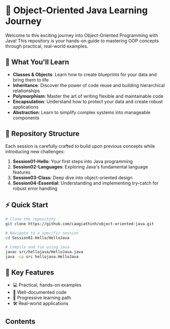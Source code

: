 # 🚀 Object-Oriented Java Learning Journey

Welcome to this exciting journey into Object-Oriented Programming with Java! This repository is your hands-on guide to mastering OOP concepts through practical, real-world examples.

## 🌟 What You'll Learn

- **Classes & Objects**: Learn how to create blueprints for your data and bring them to life
- **Inheritance**: Discover the power of code reuse and building hierarchical relationships
- **Polymorphism**: Master the art of writing flexible and maintainable code
- **Encapsulation**: Understand how to protect your data and create robust applications
- **Abstraction**: Learn to simplify complex systems into manageable components

## 📁 Repository Structure

Each session is carefully crafted to build upon previous concepts while introducing new challenges:

1. **Session01-Hello**: Your first steps into Java programming
2. **Session02-Languages**: Exploring Java's fundamental language features
3. **Session03-Class**: Deep dive into object-oriented design
4. **Session04-Essential**: Understanding and implementing try-catch for robust error handling

## ⚡ Quick Start

```bash
# Clone the repository
git clone https://github.com/caogiathinh/object-oriented-java.git

# Navigate to a specific session
cd Session01-Hello/HelloJava

# Compile and run using Java
javac src/hellojava/HelloJava.java
java -cp src hellojava.HelloJava
```

## 🔑 Key Features

- 💻 Practical, hands-on examples
- 📝 Well-documented code
- 🎯 Progressive learning path
- 🛠️ Real-world applications

## Contents
